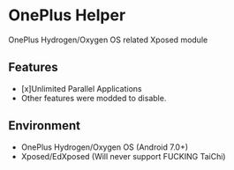 # OnePlus Helper
OnePlus Hydrogen/Oxygen OS related Xposed module

## Features
- [x]Unlimited Parallel Applications
- Other features were modded to disable.

## Environment
- OnePlus Hydrogen/Oxygen OS (Android 7.0+)
- Xposed/EdXposed (Will never support FUCKING TaiChi)
